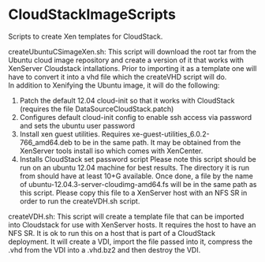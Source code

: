 CloudStackImageScripts
======================

Scripts to create Xen templates for CloudStack.


createUbuntuCSimageXen.sh: This script will download the root tar from the Ubuntu cloud image repository and create a version of it that works with XenServer Cloudstack intallations.  Prior to importing it as a template one will have to convert it into a vhd file which the createVHD script will do.  
In addition to Xenifying the Ubuntu image, it will do the following:
1) Patch the default 12.04 cloud-init so that it works with CloudStack (requires the file DataSourceCloudStack.patch)
2) Configures default cloud-init config to enable ssh access via password and sets the ubuntu user password
3) Install xen guest utilities.  Requires xe-guest-utilities_6.0.2-766_amd64.deb to be in the same path.  It may be obtained from the XenServer tools install iso which comes with XenCenter.
4) Installs CloudStack set password script
Please note this script should be run on an ubuntu 12.04 machine for best results.  The directory it is run from should have at least 10+G available.
Once done, a file by the name of ubuntu-12.04.3-server-cloudimg-amd64.fs will be in the same path as this script.  Please copy this file to a XenServer host with an NFS SR in order to run the createVDH.sh script.

createVDH.sh: This script will create a template file that can be imported into Cloudstack for use with XenServer hosts.  It requires the host to have an NFS SR.  It is ok to run this on a host that is part of a CloudStack deployment.  It will create a VDI, import the file passed into it, compress the .vhd from the VDI into a .vhd.bz2 and then destroy the VDI.
